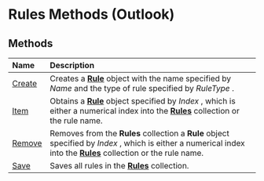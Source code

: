 
# Rules Methods (Outlook)

## Methods



|**Name**|**Description**|
|:-----|:-----|
|[Create](84789ccc-a6c2-9f79-5338-45b03b116dd5.md)|Creates a  **[Rule](ea2ddbcc-fd65-a636-c6da-79950033f385.md)** object with the name specified by _Name_ and the type of rule specified by _RuleType_ .|
|[Item](fe696181-9f61-0eb7-9634-5f7c007f1606.md)|Obtains a  **[Rule](ea2ddbcc-fd65-a636-c6da-79950033f385.md)** object specified by _Index_ , which is either a numerical index into the **[Rules](dd41b4de-bf5f-5532-46c9-394a5d078bec.md)** collection or the rule name.|
|[Remove](6d4bb971-b38a-0434-1b6a-8892689549d6.md)|Removes from the  **Rules** collection a **Rule** object specified by _Index_ , which is either a numerical index into the **[Rules](dd41b4de-bf5f-5532-46c9-394a5d078bec.md)** collection or the rule name.|
|[Save](d838eca0-4ec5-ab43-a031-fd65ab7d9f3c.md)|Saves all rules in the  **[Rules](dd41b4de-bf5f-5532-46c9-394a5d078bec.md)** collection.|
